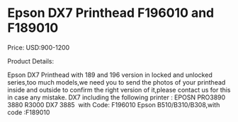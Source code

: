 # Epson DX7 Printhead F196010 and F189010

Price: USD:900-1200

Product Details:

Epson DX7 Printhead with 189 and 196 version in locked and unlocked series,too much models,we need you to send the photos of your printhead inside and outside to confirm the right version of it,please contact us for this in case any mistake.
DX7 including the following printer :
EPOSN PRO3890 3880 R3000 DX7 3885  with
Code:
F196010
Epson B510/B310/B308,with code :F189010